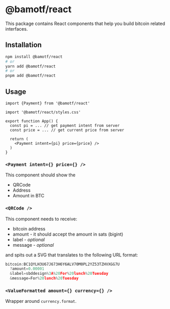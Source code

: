 # @bamotf/react

This package contains React components that help you build bitcoin related
interfaces.

## Installation

```bash
npm install @bamotf/react
# or
yarn add @bamotf/react
# or
pnpm add @bamotf/react
```

## Usage

```tsx
import {Payment} from '@bamotf/react'

import '@bamotf/react/styles.css'

export function App() {
  const pi = ... // get payment intent from server
  const price = ... // get current price from server

  return (
    <Payment intent={pi} price={price} />
  )
}

```

### `<Payment intent={} price={} />`

This component should show the

- QRCode
- Address
- Amount in BTC

### `<QRCode />`

This component needs to receive:

- bitcoin address
- amount - it should accept the amount in sats (bigint)
- label - _optional_
- message - _optional_

and spits out a SVG that translates to the following URL format:

```jsx
bitcoin:BC1QYLH3U67J673H6Y6ALV70M0PL2YZ53TZHVXGG7U
  ?amount=0.00001
  &label=sbddesign%3A%20For%20lunch%20Tuesday
  &message=For%20lunch%20Tuesday
```

### `<ValueFormatted amount={} currency={} />`

Wrapper around `currency.format`.
